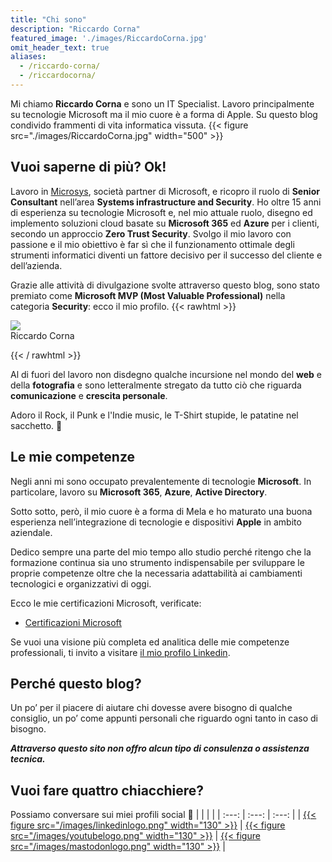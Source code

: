 ```yaml
---
title: "Chi sono"
description: "Riccardo Corna"
featured_image: './images/RiccardoCorna.jpg'
omit_header_text: true
aliases:
  - /riccardo-corna/
  - /riccardocorna/
---
```

Mi chiamo **Riccardo Corna** e sono un IT Specialist. Lavoro principalmente su tecnologie Microsoft ma il mio cuore è a forma di Apple. Su questo blog condivido frammenti di vita informatica vissuta.
{{< figure src="./images/RiccardoCorna.jpg" width="500" >}}

## Vuoi saperne di più? Ok!
Lavoro in [Microsys](https://msys.it), società partner di Microsoft, e ricopro il ruolo di **Senior Consultant** nell’area **Systems infrastructure and Security**. Ho oltre 15 anni di esperienza su tecnologie Microsoft e, nel mio attuale ruolo, disegno ed implemento soluzioni cloud basate su **Microsoft 365** ed **Azure** per i clienti, secondo un approccio **Zero Trust Security**. Svolgo il mio lavoro con passione e il mio obiettivo è far sì che il funzionamento ottimale degli strumenti informatici diventi un fattore decisivo per il successo del cliente e dell’azienda.

Grazie alle attività di divulgazione svolte attraverso questo blog, sono stato premiato come **Microsoft MVP (Most Valuable Professional)** nella categoria **Security**: ecco il mio profilo.
{{< rawhtml >}}
  <p class="b tc"><a href="https://mvp.microsoft.com/en-us/PublicProfile/5005093" target="_blank"><img src="/images/MVP_Badge_Horizontal_Preferred_Blue3005_RGB.jpg"></a><br />Riccardo Corna</p>
{{< / rawhtml >}}

Al di fuori del lavoro non disdegno qualche incursione nel mondo del **web** e della **fotografia** e sono letteralmente stregato da tutto ciò che riguarda **comunicazione** e **crescita personale**.

Adoro il Rock, il Punk e l'Indie music, le T-Shirt stupide, le patatine nel sacchetto. 🤤

## Le mie competenze
Negli anni mi sono occupato prevalentemente di tecnologie **Microsoft**. In particolare, lavoro su **Microsoft 365**, **Azure**, **Active Directory**.

Sotto sotto, però, il mio cuore è a forma di Mela e ho maturato una buona esperienza nell’integrazione di tecnologie e dispositivi **Apple** in ambito aziendale.

Dedico sempre una parte del mio tempo allo studio perché ritengo che la formazione continua sia uno strumento indispensabile per sviluppare le proprie competenze oltre che la necessaria adattabilità ai cambiamenti tecnologici e organizzativi di oggi.

Ecco le mie certificazioni Microsoft, verificate:

- [Certificazioni Microsoft](https://www.youracclaim.com/users/riccardo-corna/badges)

Se vuoi una visione più completa ed analitica delle mie competenze professionali, ti invito a visitare [il mio profilo Linkedin](https://www.linkedin.com/in/riccardocorna/it).

## Perché questo blog?
Un po’ per il piacere di aiutare chi dovesse avere bisogno di qualche consiglio, un po’ come appunti personali che riguardo ogni tanto in caso di bisogno.

***Attraverso questo sito non offro alcun tipo di consulenza o assistenza tecnica.***

## Vuoi fare quattro chiacchiere?
Possiamo conversare sui miei profili social 🙂
|                                                                                                       |                                                                                                    |                                                                                                  |
| :---:                                                                                                 | :---:                                                                                              | :---:                                                                                            |
| [{{< figure src="/images/linkedinlogo.png" width="130" >}}](https://linkedin.com/in/riccardocorna/it) | [{{< figure src="/images/youtubelogo.png" width="130" >}}](https://youtube.com/@ITSpecialistCloud) | [{{< figure src="/images/mastodonlogo.png" width="130" >}}](https://mastodon.uno/@riccardocorna) |
